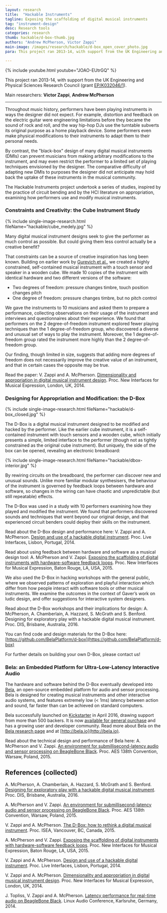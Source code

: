 ```yaml
---
layout: research
title:  "Hackable Instruments"
tagline: Exposing the scaffolding of digital musical instruments
tag: "instrument-design"
desc: Research tools
categories: research
thumb: hackable/d-box-thumb.jpg
authors: "Andrew McPherson, Victor Zappi"
main-image: /images/research/hackable/d-box_open_cover_photo.jpg
para: This project ran 2013-14, with support from the UK Engineering and Physical Sciences Research Council (grant EP/K032046/1).

---
```


{% include youtube.html youtube="JOAO-EUtrGQ" %}

This project ran 2013-14, with support from the UK Engineering and Physical Sciences Research Council (grant [EP/K032046/1](http://gow.epsrc.ac.uk/NGBOViewGrant.aspx?GrantRef=EP/K032046/1)).

Main researchers: **Victor Zappi**, **Andrew McPherson**

----

Throughout music history, performers have been playing instruments in ways the designer did not expect. For example, distortion and feedback on the electric guitar were engineering limitations before they became the sound of rock and roll, and the way hip-hop DJs use the turntable subverts its original purpose as a home playback device. Some performers even make physical modifications to their instruments to adapt them to their personal needs.

By contrast, the "black-box" design of many digital musical instruments (DMIs) can prevent musicians from making arbitrary modifications to the instrument, and may even restrict the performer to a limited set of playing techniques envisioned by the designer. The comparative difficulty of adapting new DMIs to purposes the designer did not anticipate may hold back the uptake of these instruments in the musical community.

The Hackable Instruments project undertook a series of studies, inspired by the practice of circuit bending and by the HCI literature on appropriation, examining how performers use and modify musical instruments.

### Constraints and Creativity: the Cube Instrument Study

{% include single-image-research.html fileName="hackable/cube_medely.jpg" %}

Many digital musical instrument designs seek to give the performer as much control as possible. But could giving them less control actually be a creative benefit?

That constraints can be a source of creative inspiration has long been known. Building on earlier work by [Gurevich et al.](http://www.nime.org/proceedings/2010/nime2010_106.pdf), we created a highly constrained, self-contained musical instrument with a touch sensor and speaker in a wooden cube. We made 10 copies of the instrument with identical hardware and two different versions of the software:

* Two degrees of freedom: pressure changes timbre, touch position changes pitch
* One degree of freedom: pressure changes timbre, but no pitch control

We gave the instruments to 10 musicians and asked them to prepare a performance, collecting observations on their usage of the instrument and interviews and questionnaires about their experience. We found that performers on the 2 degree-of-freedom instrument explored fewer playing techniques than the 1 degree-of-freedom group, who discovered a diverse and unusual set of ways to play the instrument. Moreover, the 1 degree-of-freedom group rated the instrument more highly than the 2 degree-of-freedom group.

Our finding, though limited in size, suggests that adding more degrees of freedom does not necessarily improve the creative value of an instrument, and that in certain cases the opposite may be true.

Read the paper:  V. Zappi and A. McPherson. [Dimensionality and appropriation in digital musical instrument design](http://www.eecs.qmul.ac.uk/~andrewm/zappi_nime2014.pdf). Proc. New Interfaces for Musical Expression, London, UK, 2014.

### Designing for Appropriation and Modification: the D-Box

{% include single-image-research.html fileName="hackable/d-box_closed.jpg" %}

The D-Box is a digital musical instrument designed to be modified and hacked by the performer. Like the earlier cube instrument, it is a self-contained instrument with touch sensors and a wooden cube, which initially presents a simple, limited interface to the performer (though not as tightly constrained as the original cube instrument). But uniquely, the side of the box can be opened, revealing an electronic breadboard:

{% include single-image-research.html fileName="hackable/dbox-interior.jpg" %}

By rewiring circuits on the breadboard, the performer can discover new and unusual sounds. Unlike more familiar modular synthesisers, the behaviour of the instrument is governed by feedback loops between hardware and software, so changes in the wiring can have chaotic and unpredictable (but still repeatable) effects.

The D-Box was used in a study with 10 performers examining how they played and modified the instrument. We found that performers discovered sounds and techniques that went beyond our original design, and that experienced circuit benders could deploy their skills on the instrument. 

Read about the D-Box design and performance here: V. Zappi and A. McPherson. [Design and use of a hackable digital instrument](https://www.eecs.qmul.ac.uk/~andrewm/zappi_icli14.pdf). Proc. Live Interfaces, Lisbon, Portugal, 2014.

Read about using feedback between hardware and software as a musical design tool: A. McPherson and V. Zappi. [Exposing the scaffolding of digital instruments with hardware-software feedback loops](https://nime2015.lsu.edu/proceedings/258/0258-paper.pdf). Proc. New Interfaces for Musical Expression, Baton Rouge, LA, USA, 2015. 

We also used the D-Box in hacking workshops with the general public, where we observed patterns of exploration and playful interaction which differ from how people interact with software tools or other musical instruments. We examine the outcomes in the context of Gaver’s work on ludic design, and offer suggestions for interactive system designers.

Read about the D-Box workshops and their implications for design: A. McPherson, A. Chamberlain, A. Hazzard, S. McGrath and S. Benford. Designing for exploratory play with a hackable digital musical instrument. Proc. DIS, Brisbane, Australia, 2016.

You can find code and design materials for the D-Box here: [https://github.com/BelaPlatform/d-box](https://github.com/BelaPlatform/d-box)

For further details on building your own D-Box, please contact us!

### Bela: an Embedded Platform for Ultra-Low-Latency Interactive Audio

The hardware and software behind the D-Box eventually developed into [Bela](bela.html), an open-source embedded platform for audio and sensor processing. Bela is designed for creating musical instruments and other interactive audio systems, and features extremely low (< 1ms) latency between action and sound, far faster than can be achieved on standard computers.

Bela successfully launched on [Kickstarter](https://www.kickstarter.com/projects/423153472/bela-an-embedded-platform-for-low-latency-interact) in April 2016, drawing support from more than 500 backers. It is now [available for general purchase](https://shop.bela.io) and has a growing user and developer community. Read more about Bela on the [Bela research page](bela.html) and at [http://bela.io](http://bela.io).

Read about the technical design and performance of Bela here: A. McPherson and V. Zappi. [An environment for submillisecond-latency audio and sensor processing on BeagleBone Black](http://www.eecs.qmul.ac.uk/~andrewm/mcpherson_aes2015.pdf). Proc. AES 138th Convention, Warsaw, Poland, 2015.


## References (collected)

A. McPherson, A. Chamberlain, A. Hazzard, S. McGrath and S. Benford. [Designing for exploratory play with a hackable digital musical instrument](http://eprints.nottingham.ac.uk/33165/1/dbox_rev.pdf). Proc. DIS, Brisbane, Australia, 2016.

A. McPherson and V. Zappi. [An environment for submillisecond-latency audio and sensor processing on BeagleBone Black](http://www.eecs.qmul.ac.uk/~andrewm/mcpherson_aes2015.pdf). Proc. AES 138th Convention, Warsaw, Poland, 2015.

V. Zappi and A. McPherson. [The D-Box: how to rethink a digital musical instrument](http://isea2015.org/proceeding/submissions/ISEA2015_submission_209.pdf). Proc. ISEA, Vancouver, BC, Canada, 2015.

A. McPherson and V. Zappi. [Exposing the scaffolding of digital instruments with hardware-software feedback loops](https://nime2015.lsu.edu/proceedings/258/0258-paper.pdf). Proc. New Interfaces for Musical Expression, Baton Rouge, LA, USA, 2015. 

V. Zappi and A. McPherson. [Design and use of a hackable digital instrument](https://www.eecs.qmul.ac.uk/~andrewm/zappi_icli14.pdf). Proc. Live Interfaces, Lisbon, Portugal, 2014.

V. Zappi and A. McPherson. [Dimensionality and appropriation in digital musical instrument design](http://www.eecs.qmul.ac.uk/~andrewm/zappi_nime2014.pdf). Proc. New Interfaces for Musical Expression, London, UK, 2014. 

J. Topliss, V. Zappi and A. McPherson. [Latency performance for real-time audio on BeagleBone Black](http://www.eecs.qmul.ac.uk/~andrewm/lac2014.pdf). Linux Audio Conference, Karlsruhe, Germany, 2014.
 
